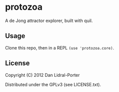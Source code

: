 # protozoa

A de Jong attractor explorer, built with quil.

## Usage

Clone this repo, then in a REPL `(use 'protozoa.core)`.

## License

Copyright (C) 2012 Dan Lidral-Porter

Distributed under the GPLv3 (see LICENSE.txt).
